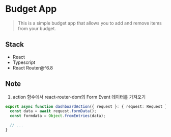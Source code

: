 # Budget App

> This is a simple budget app that allows you to add and remove items from your budget.

## Stack

- React
- Typescript
- React Router@^6.8

## Note

1. action 함수에서 react-router-dom의 Form Event 데이터를 가져오기

```ts
export async function dashboardAction({ request }: { request: Request }) {
  const data = await request.formData();
  const formdata = Object.fromEntries(data);

  // ...
}
```
